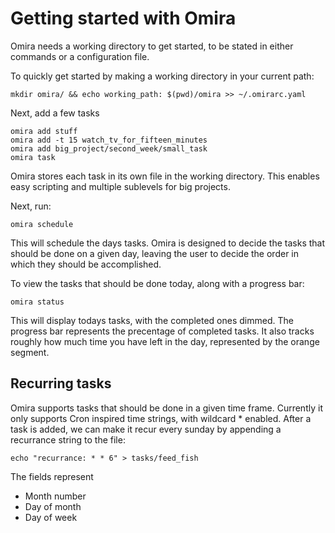Getting started with Omira
============

Omira needs a working directory to get started, to be stated in either commands or a configuration file. 

To quickly get started by making a working directory in your current path:

~~~
mkdir omira/ && echo working_path: $(pwd)/omira >> ~/.omirarc.yaml
~~~

Next, add a few tasks

~~~
omira add stuff
omira add -t 15 watch_tv_for_fifteen_minutes
omira add big_project/second_week/small_task
omira task
~~~

Omira stores each task in its own file in the working directory. This enables easy scripting and multiple sublevels for big projects.

Next, run:
~~~
omira schedule
~~~
This will schedule the days tasks. Omira is designed to decide the tasks that should be done on a given day, leaving the user to decide the order in which they should be accomplished.

To view the tasks that should be done today, along with a progress bar:
~~~
omira status
~~~
This will display todays tasks, with the completed ones dimmed. The progress bar represents the precentage of completed tasks. It also tracks roughly how much time you have left in the day, represented by the orange segment.

Recurring tasks
-------------------
Omira supports tasks that should be done in a given time frame. Currently it only supports Cron inspired time strings, with wildcard * enabled.
After a task is added, we can make it recur every sunday by appending a recurrance string to the file:
~~~
echo "recurrance: * * 6" > tasks/feed_fish
~~~
The fields represent
 * Month number
 * Day of month
 * Day of week


